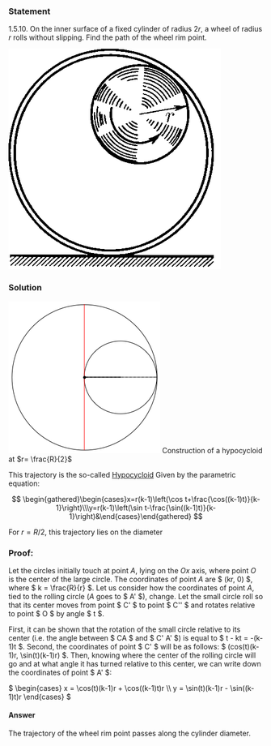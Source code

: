 ###  Statement

$1.5.10.$ On the inner surface of a fixed cylinder of radius $2r$, a wheel of radius $r$ rolls without slipping. Find the path of the wheel rim point.

![ For problem $1.5.10$ |420x435, 26%](../../img/1.5.10/statement.png)

### Solution

![ Construction of a hypocycloid at $r= \frac{R}{2}$ |300x300, 42%](../../img/1.5.10/01.gif)  Construction of a hypocycloid at $r= \frac{R}{2}$

This trajectory is the so-called [Hypocycloid](https://en.wikipedia.org/wiki/Hypocycloid) Given by the parametric equation:

$$
\begin{gathered}\begin{cases}x=r(k-1)\left(\cos t+\frac{\cos((k-1)t)}{k-1}\right)\\\y=r(k-1)\left(\sin t-\frac{\sin((k-1)t)}{k-1}\right)&\end{cases}\end{gathered}
$$

For $r= R/2$, this trajectory lies on the diameter

###  Proof:

Let the circles initially touch at point $A$, lying on the $Ox$ axis, where point $O$ is the center of the large circle. The coordinates of point $A$ are $ (kr, 0) $, where $ k = \frac{R}{r} $. Let us consider how the coordinates of point $A$, tied to the rolling circle ($A$ goes to $ A' $), change. Let the small circle roll so that its center moves from point $ C' $ to point $ C'' $ and rotates relative to point $ O $ by angle $ t $.

First, it can be shown that the rotation of the small circle relative to its center (i.e. the angle between $ CA $ and $ C' A' $) is equal to $ t - kt = -(k-1)t $. Second, the coordinates of point $ C' $ will be as follows: $ (cos(t)(k-1)r, \sin(t)(k-1)r) $. Then, knowing where the center of the rolling circle will go and at what angle it has turned relative to this center, we can write down the coordinates of point $ A' $:

$ \begin{cases} x = \cos(t)(k-1)r + \cos((k-1)t)r \\\ y = \sin(t)(k-1)r - \sin((k-1)t)r \end{cases} $

#### Answer

The trajectory of the wheel rim point passes along the cylinder diameter.